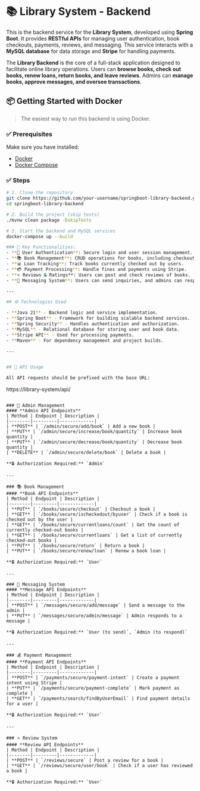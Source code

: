 # 📚 Library System - Backend

This is the backend service for the **Library System**, developed using **Spring Boot**. It provides **RESTful APIs** for managing user authentication, book checkouts, payments, reviews, and messaging. This service interacts with a **MySQL database** for data storage and **Stripe** for handling payments.

The **Library Backend** is the core of a full-stack application designed to facilitate online library operations. Users can **browse books, check out books, renew loans, return books, and leave reviews**. Admins can **manage books, approve messages, and oversee transactions**.
## 📦 Getting Started with Docker

> The easiest way to run this backend is using Docker.

### ✅ Prerequisites

Make sure you have installed:

- [Docker](https://www.docker.com/)
- [Docker Compose](https://docs.docker.com/compose/)

### ✅ Steps

```bash
# 1. Clone the repository
git clone https://github.com/your-username/springboot-library-backend.git
cd springboot-library-backend

# 2. Build the project (skip tests)
./mvnw clean package -DskipTests

# 3. Start the backend and MySQL services
docker-compose up --build

### 🔑 Key Functionalities:
- **🔐 User Authentication**: Secure login and user session management.
- **📚 Book Management**: CRUD operations for books, including checkouts and renewals.
- **📊 Loan Tracking**: Track books currently checked out by users.
- **💳 Payment Processing**: Handle fines and payments using Stripe.
- **⭐ Reviews & Ratings**: Users can post and check reviews of books.
- **💬 Messaging System**: Users can send inquiries, and admins can respond.

---

## ⚙️ Technologies Used

- **Java 21** - Backend logic and service implementation.
- **Spring Boot** - Framework for building scalable backend services.
- **Spring Security** - Handles authentication and authorization.
- **MySQL** - Relational database for storing user and book data.
- **Stripe API** - Used for processing payments.
- **Maven** - For dependency management and project builds.

---


## 🔌 API Usage

All API requests should be prefixed with the base URL:

```
https://library-system/api/
```

### 🔹 Admin Management
#### **Admin API Endpoints**
| Method | Endpoint | Description |
|--------|---------|-------------|
| **POST** | `/admin/secure/add/book` | Add a new book |
| **PUT** | `/admin/secure/increase/book/quantity` | Increase book quantity |
| **PUT** | `/admin/secure/decrease/book/quantity` | Decrease book quantity |
| **DELETE** | `/admin/secure/delete/book` | Delete a book |

**🔒 Authorization Required:** `Admin`

---

### 📚 Book Management
#### **Book API Endpoints**
| Method | Endpoint | Description |
|--------|---------|-------------|
| **PUT** | `/books/secure/checkout` | Checkout a book |
| **GET** | `/books/secure/ischeckedout/byuser` | Check if a book is checked out by the user |
| **GET** | `/books/secure/currentloans/count` | Get the count of currently checked-out books |
| **GET** | `/books/secure/currentloans` | Get a list of currently checked-out books |
| **PUT** | `/books/secure/return` | Return a book |
| **PUT** | `/books/secure/renew/loan` | Renew a book loan |

**🔒 Authorization Required:** `User`

---

### 💬 Messaging System
#### **Message API Endpoints**
| Method | Endpoint | Description |
|--------|---------|-------------|
| **POST** | `/messages/secure/add/message` | Send a message to the admin |
| **PUT** | `/messages/secure/admin/message` | Admin responds to a message |

**🔒 Authorization Required:** `User (to send)`, `Admin (to respond)`

---

### 💰 Payment Management
#### **Payment API Endpoints**
| Method | Endpoint | Description |
|--------|---------|-------------|
| **POST** | `/payments/secure/payment-intent` | Create a payment intent using Stripe |
| **PUT** | `/payments/secure/payment-complete` | Mark payment as complete |
| **GET** | `/payments/search/findByUserEmail` | Find payment details for a user |

**🔒 Authorization Required:** `User`

---

### ⭐ Review System
#### **Review API Endpoints**
| Method | Endpoint | Description |
|--------|---------|-------------|
| **POST** | `/reviews/secure` | Post a review for a book |
| **GET** | `/reviews/secure/user/book` | Check if a user has reviewed a book |

**🔒 Authorization Required:** `User`
